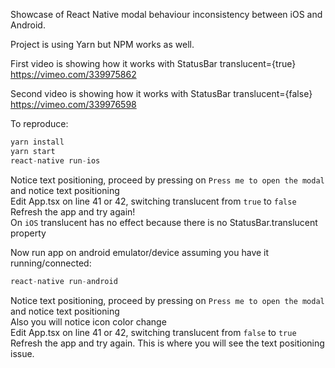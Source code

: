 Showcase of React Native modal behaviour inconsistency between iOS and Android.

Project is using Yarn but NPM works as well.

First video is showing how it works with StatusBar translucent={true} <br/>
https://vimeo.com/339975862

Second video is showing how it works with StatusBar translucent={false} <br/>
https://vimeo.com/339976598

To reproduce:

```javascript
yarn install
yarn start
react-native run-ios
```

Notice text positioning, proceed by pressing on `Press me to open the modal` and notice text positioning <br/>
Edit App.tsx on line 41 or 42, switching translucent from `true` to `false` <br/>
Refresh the app and try again! <br/>
On `iOS` translucent has no effect because there is no StatusBar.translucent property<br/>

Now run app on android emulator/device assuming you have it running/connected:

```javascript
react-native run-android
```

Notice text positioning, proceed by pressing on `Press me to open the modal` and notice text positioning <br/>
Also you will notice icon color change <br/>
Edit App.tsx on line 41 or 42, switching translucent from `false` to `true` <br/>
Refresh the app and try again. This is where you will see the text positioning issue.
